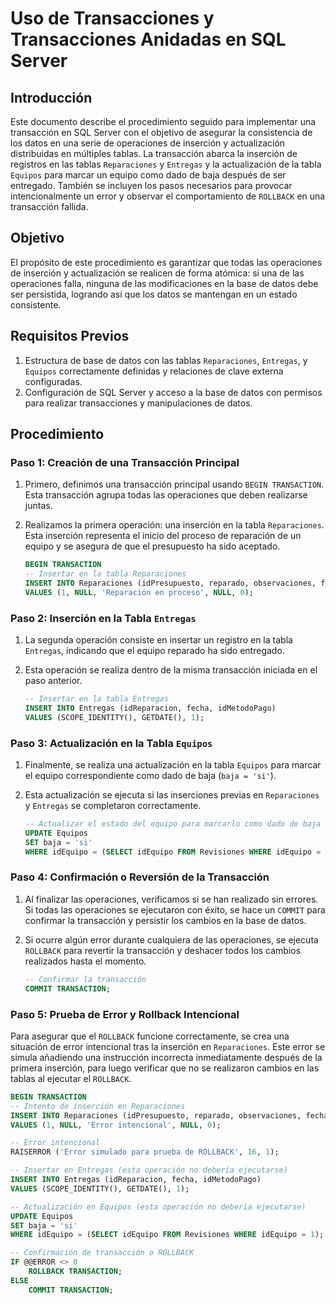 # Uso de Transacciones y Transacciones Anidadas en SQL Server

## Introducción

Este documento describe el procedimiento seguido para implementar una transacción en SQL Server con el objetivo de asegurar la consistencia de los datos en una serie de operaciones de inserción y actualización distribuidas en múltiples tablas. La transacción abarca la inserción de registros en las tablas `Reparaciones` y `Entregas` y la actualización de la tabla `Equipos` para marcar un equipo como dado de baja después de ser entregado. También se incluyen los pasos necesarios para provocar intencionalmente un error y observar el comportamiento de `ROLLBACK` en una transacción fallida.

## Objetivo

El propósito de este procedimiento es garantizar que todas las operaciones de inserción y actualización se realicen de forma atómica: si una de las operaciones falla, ninguna de las modificaciones en la base de datos debe ser persistida, logrando así que los datos se mantengan en un estado consistente.

## Requisitos Previos

1. Estructura de base de datos con las tablas `Reparaciones`, `Entregas`, y `Equipos` correctamente definidas y relaciones de clave externa configuradas.
2. Configuración de SQL Server y acceso a la base de datos con permisos para realizar transacciones y manipulaciones de datos.

## Procedimiento

### Paso 1: Creación de una Transacción Principal

1. Primero, definimos una transacción principal usando `BEGIN TRANSACTION`. Esta transacción agrupa todas las operaciones que deben realizarse juntas.
2. Realizamos la primera operación: una inserción en la tabla `Reparaciones`. Esta inserción representa el inicio del proceso de reparación de un equipo y se asegura de que el presupuesto ha sido aceptado.

   ```sql
   BEGIN TRANSACTION
   -- Insertar en la tabla Reparaciones
   INSERT INTO Reparaciones (idPresupuesto, reparado, observaciones, fechaDeFinalizacion, irreparable)
   VALUES (1, NULL, 'Reparación en proceso', NULL, 0);
   ```

### Paso 2: Inserción en la Tabla `Entregas`

1. La segunda operación consiste en insertar un registro en la tabla `Entregas`, indicando que el equipo reparado ha sido entregado.
2. Esta operación se realiza dentro de la misma transacción iniciada en el paso anterior.

   ```sql
   -- Insertar en la tabla Entregas
   INSERT INTO Entregas (idReparacion, fecha, idMetodoPago)
   VALUES (SCOPE_IDENTITY(), GETDATE(), 1);
   ```

### Paso 3: Actualización en la Tabla `Equipos`

1. Finalmente, se realiza una actualización en la tabla `Equipos` para marcar el equipo correspondiente como dado de baja (`baja = 'si'`).
2. Esta actualización se ejecuta si las inserciones previas en `Reparaciones` y `Entregas` se completaron correctamente.

   ```sql
   -- Actualizar el estado del equipo para marcarlo como dado de baja
   UPDATE Equipos
   SET baja = 'si'
   WHERE idEquipo = (SELECT idEquipo FROM Revisiones WHERE idEquipo = 1);
   ```

### Paso 4: Confirmación o Reversión de la Transacción

1. Al finalizar las operaciones, verificamos si se han realizado sin errores. Si todas las operaciones se ejecutaron con éxito, se hace un `COMMIT` para confirmar la transacción y persistir los cambios en la base de datos.
2. Si ocurre algún error durante cualquiera de las operaciones, se ejecuta `ROLLBACK` para revertir la transacción y deshacer todos los cambios realizados hasta el momento.

   ```sql
   -- Confirmar la transacción
   COMMIT TRANSACTION;
   ```

### Paso 5: Prueba de Error y Rollback Intencional

Para asegurar que el `ROLLBACK` funcione correctamente, se crea una situación de error intencional tras la inserción en `Reparaciones`. Este error se simula añadiendo una instrucción incorrecta inmediatamente después de la primera inserción, para luego verificar que no se realizaron cambios en las tablas al ejecutar el `ROLLBACK`.

```sql
BEGIN TRANSACTION
-- Intento de inserción en Reparaciones
INSERT INTO Reparaciones (idPresupuesto, reparado, observaciones, fechaDeFinalizacion, irreparable)
VALUES (1, NULL, 'Error intencional', NULL, 0);

-- Error intencional
RAISERROR ('Error simulado para prueba de ROLLBACK', 16, 1);

-- Insertar en Entregas (esta operación no debería ejecutarse)
INSERT INTO Entregas (idReparacion, fecha, idMetodoPago)
VALUES (SCOPE_IDENTITY(), GETDATE(), 1);

-- Actualización en Equipos (esta operación no debería ejecutarse)
UPDATE Equipos
SET baja = 'si'
WHERE idEquipo = (SELECT idEquipo FROM Revisiones WHERE idEquipo = 1);

-- Confirmación de transacción o ROLLBACK
IF @@ERROR <> 0
    ROLLBACK TRANSACTION;
ELSE
    COMMIT TRANSACTION;
```
